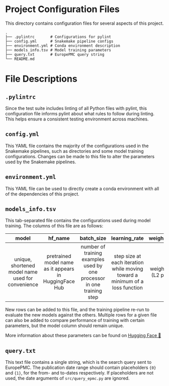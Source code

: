 # Project Configuration Files

This directory contains configuration files for several aspects of this project.

```
.
├── .pylintrc       # Configurations for pylint
├── config.yml      # Snakemake pipeline configs
├── environment.yml # Conda environment description
├── models_info.tsv # Model training parameters
├── query.txt       # EuropePMC query string
└── README.md
```

# File Descriptions

## `.pylintrc`

Since the test suite includes linting of all Python files with pylint, this configuration file informs pylint about what rules to follow during linting. This helps ensure a consistent testing environment across machines.

## `config.yml`

This YAML file contains the majority of the configurations used in the Snakemake pipelines, such as directories and some model training configurations. Changes can be made to this file to alter the parameters used by the Snakemake pipelines.

## `environment.yml`

This YAML file can be used to directly create a conda environment with all of the dependencies of this project.

## `models_info.tsv`

This tab-separated file contains the configurations used during model training. The columns of this file are as follows:

| model | hf_name | batch_size | learning_rate | weight_decay | scheduler
| :-: | :-: | :-: | :-: | :-: | :-: |
unique, shortened model name used for convenience | pretrained model name as it appears in HuggingFace Hub | number of training examples used by one processor in one training step | step size at each iteration while moving toward a minimum of a loss function | weight decay (L2 penalty) | optional learning rate scheduler flag ( `-lr` or empty)

New rows can be added to this file, and the training pipeline re-run to evaluate the new models against the others. Multiple rows for a given file can also be added to compare performance of training with certain parameters, but the model column should remain unique.

More information about these parameters can be found on [Hugging Face 🤗](https://huggingface.co/docs/transformers/main_classes/optimizer_schedules)

## `query.txt`

This text file contains a single string, which is the search query sent to EuropePMC. The publication date range should contain placeholders `{0}` and `{1}`, for the from- and to-dates respectively. If placeholders are not used, the date arguments of `src/query_epmc.py` are ignored.

